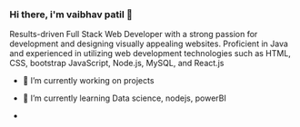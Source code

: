 ### Hi there, i'm vaibhav patil 👋

Results-driven Full Stack Web Developer with a strong passion for development and designing visually appealing websites. Proficient in Java and experienced in utilizing web development technologies such as HTML, CSS, bootstrap JavaScript, Node.js, MySQL, and React.js

- 🔭 I’m currently working on projects 
- 🌱 I’m currently learning Data science, nodejs, powerBI

- 

<!--
**vaibhavpatil2112/vaibhavpatil2112** is a ✨ _special_ ✨ repository because its `README.md` (this file) appears on your GitHub profile.

Here are some ideas to get you started:

- 🔭 I’m currently working on projects 
- 🌱 I’m currently learning Data science, nodejs, powerBI
- 📫 How to reach me: ...
- 😄 Pronouns: ...
- ⚡ Fun fact: ...
-->
